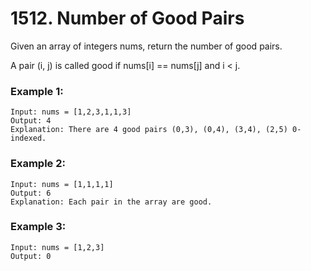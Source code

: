 # 1512. Number of Good Pairs

Given an array of integers nums, return the number of good pairs.

A pair (i, j) is called good if nums[i] == nums[j] and i < j.

### Example 1:

```
Input: nums = [1,2,3,1,1,3]
Output: 4
Explanation: There are 4 good pairs (0,3), (0,4), (3,4), (2,5) 0-indexed.
```

### Example 2:

```
Input: nums = [1,1,1,1]
Output: 6
Explanation: Each pair in the array are good.
```

### Example 3:

```
Input: nums = [1,2,3]
Output: 0
```
